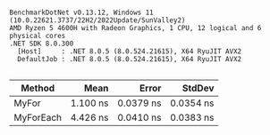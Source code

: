 ```

BenchmarkDotNet v0.13.12, Windows 11 (10.0.22621.3737/22H2/2022Update/SunValley2)
AMD Ryzen 5 4600H with Radeon Graphics, 1 CPU, 12 logical and 6 physical cores
.NET SDK 8.0.300
  [Host]     : .NET 8.0.5 (8.0.524.21615), X64 RyuJIT AVX2
  DefaultJob : .NET 8.0.5 (8.0.524.21615), X64 RyuJIT AVX2


```
| Method    | Mean     | Error     | StdDev    |
|---------- |---------:|----------:|----------:|
| MyFor     | 1.100 ns | 0.0379 ns | 0.0354 ns |
| MyForEach | 4.426 ns | 0.0410 ns | 0.0383 ns |
